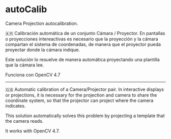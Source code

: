 # autoCalib
Camera Projection autocalibration. 


:argentina:
Calibración automática de un conjunto Cámara / Proyector. En pantallas o proyecciones intereactivas es necesario que la proyección y la cámara compartan el sistema de coordenadas, de manera que el proyector pueda proyectar donde la cámara indique. 

Este solución lo resuelve de manera automática proyectando una plantilla que la cámara lee.

Funciona con OpenCV 4.7

____

:uk:
Automatic calibration of a Camera/Projector pair. In interactive displays or projections, it is necessary for the projection and camera to share the coordinate system, so that the projector can project where the camera indicates.

This solution automatically solves this problem by projecting a template that the camera reads.

It works with OpenCV 4.7.


